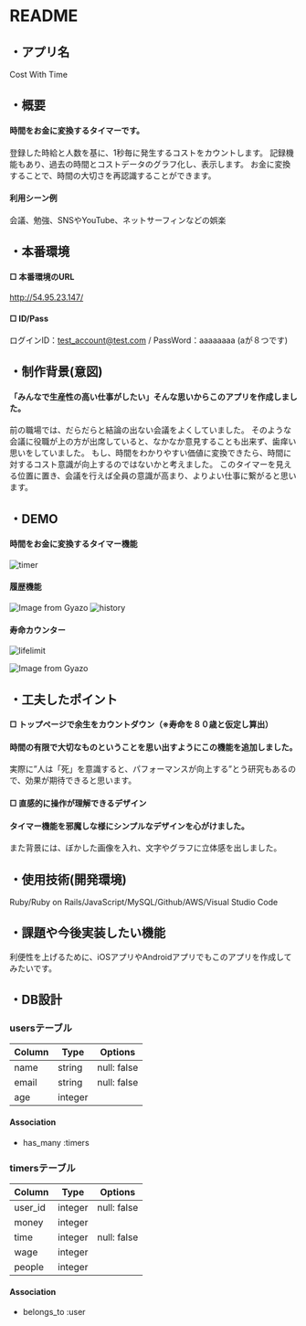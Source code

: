 # README

## ・アプリ名
Cost With Time

## ・概要
#### 時間をお金に変換するタイマーです。
登録した時給と人数を基に、1秒毎に発生するコストをカウントします。
記録機能もあり、過去の時間とコストデータのグラフ化し、表示します。
お金に変換することで、時間の大切さを再認識することができます。

#### 利用シーン例
会議、勉強、SNSやYouTube、ネットサーフィンなどの娯楽

## ・本番環境
#### □ 本番環境のURL
http://54.95.23.147/
#### □ ID/Pass
ログインID：test_account@test.com  /  PassWord：aaaaaaaa (aが８つです)

## ・制作背景(意図)
#### 「みんなで生産性の高い仕事がしたい」そんな思いからこのアプリを作成しました。
前の職場では、だらだらと結論の出ない会議をよくしていました。
そのような会議に役職が上の方が出席していると、なかなか意見することも出来ず、歯痒い思いをしていました。
もし、時間をわかりやすい価値に変換できたら、時間に対するコスト意識が向上するのではないかと考えました。
このタイマーを見える位置に置き、会議を行えば全員の意識が高まり、よりよい仕事に繋がると思います。

## ・DEMO
#### 時間をお金に変換するタイマー機能
![timer](https://i.gyazo.com/b6ab0e516c6b4dba9c7c00d5fa705fb6.gif)

#### 履歴機能
![Image from Gyazo](https://i.gyazo.com/c57defdcf4ec1c2e16908c41f043da44.gif)
![history](https://i.gyazo.com/8e0935eeab218a3c8d4fb24c287cdf86.png)

#### 寿命カウンター
![lifelimit](https://i.gyazo.com/c57defdcf4ec1c2e16908c41f043da44.gif)

![Image from Gyazo](https://i.gyazo.com/c57defdcf4ec1c2e16908c41f043da44.gif)

## ・工夫したポイント
#### □ トップページで余生をカウントダウン（※寿命を８０歳と仮定し算出）
#### 時間の有限で大切なものということを思い出すようにこの機能を追加しました。
実際に”人は「死」を意識すると、パフォーマンスが向上する”とう研究もあるので、効果が期待できると思います。

#### □ 直感的に操作が理解できるデザイン
#### タイマー機能を邪魔しな様にシンプルなデザインを心がけました。
また背景には、ぼかした画像を入れ、文字やグラフに立体感を出しました。

## ・使用技術(開発環境)
Ruby/Ruby on Rails/JavaScript/MySQL/Github/AWS/Visual Studio Code

## ・課題や今後実装したい機能
利便性を上げるために、iOSアプリやAndroidアプリでもこのアプリを作成してみたいです。

## ・DB設計

### usersテーブル

|Column|Type|Options|
|------|----|-------|
|name|string|null: false|
|email|string|null: false|
|age|integer||

#### Association
- has_many :timers   

### timersテーブル

|Column|Type|Options|
|------|----|-------|
|user_id|integer|null: false|
|money|integer||
|time|integer|null: false|
|wage|integer||
|people|integer||

#### Association
- belongs_to :user